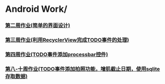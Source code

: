 # Android Work/

### [第二周作业(简单的界面设计)](./Week2)
### [第三周作业(利用RecyclerView完成TODO事件的处理)](./Week3)
### [第四周作业(TODO事件添加processbar控件)](./Week4)
### [第八-十周作业(TODO事件添加拍照功能，增肌截止日期，使用sqlite存取数据)](./Week8)
